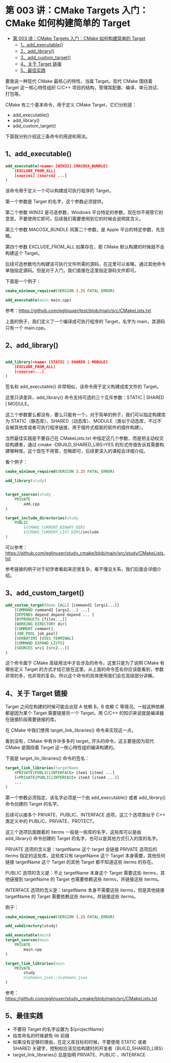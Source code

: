 # 第 003 讲：CMake Targets 入门：CMake 如何构建简单的 Target

- [第 003 讲：CMake Targets 入门：CMake 如何构建简单的 Target](#第-003-讲cmake-targets-入门cmake-如何构建简单的-target)
  - [1、add\_executable()](#1add_executable)
  - [2、add\_library()](#2add_library)
  - [3、add\_custom\_target()](#3add_custom_target)
  - [4、关于 Target 链接](#4关于-target-链接)
  - [5、最佳实践](#5最佳实践)

要我说一种现代 CMake 最核心的特性，当属 Target。现代 CMake 围绕着 Target 这一核心特性组织 C/C++ 项目的结构，管理其配置、编译、单元测试、打包等。

CMake 有三个基本命令，用于定义 CMake Target，它们分别是：

- add_executable()
- add_library()
- add_custom_target()

下面我分别介绍这三条命令的用途和用法。

## 1、add_executable()

```cmake
add_executable(<name> [WIN32] [MACOSX_BUNDLE]
    [EXCLUDE_FROM_ALL]
    [source1] [source2 ...]
)
```

该命令用于定义一个可以构建成可执行程序的 Target。

第一个参数是 Target 的名字，这个参数必须提供。

第二个参数 WIN32 是可选参数，Windows 平台特定的参数，现在你不用管它的意思，不要使用它即可。后续我们需要使用到它的时候会说明其含义。

第三个参数 MACOSX_BUNDLE 同第二个参数，是 Apple 平台的特定参数，先忽略。

第四个参数 EXCLUDE_FROM_ALL 如果存在，那 CMake 默认构建的时候就不会构建这个 Target。

后续可选参数均为构建该可执行文件所需的源码，在这里可以省略，通过其他命令单独指定源码。但是对于入门，我们直接在这里指定源码文件即可。

下面是一个例子：

```cmake
cmake_minimum_required(VERSION 3.25 FATAL_ERROR)

add_executable(main main.cpp)
```

参考：https://github.com/eglinuxer/test/blob/main/src/CMakeLists.txt

上面的例子，我们定义了一个编译成可执行程序的 Target，名字为 main，其源码只有一个 main.cpp。

## 2、add_library()

```cmake

add_library(<name> [STATIC | SHARED | MODULE]
    [EXCLUDE_FROM_ALL]
    [<source>...]
)
```

签名和 add_executable() 非常相似，该命令用于定义构建成库文件的 Target。

这里只讲差异，add_library() 命令支持可选的三个互斥参数：STATIC | SHARED | MODULE。

这三个参数要么都没有，要么只能有一个。对于简单的例子，我们可以指定构建库为 STATIC（静态库）、SHARED（动态库）、MODULE（类似于动态库，不过不会被其他库或者可执行程序链接，用于插件式框架的软件的插件构建）。

当然最佳实践是不要自己在 CMakeLists.txt 中指定这几个参数，而是把主动权交给构建者，通过 cmake -DBUILD_SHARED_LIBS=YES 的形式传值告诉其需要构建哪种库。这个现在不用管，忽略即可，后续更深入的课程会详细介绍。

看个例子：

```cmake
cmake_minimum_required(VERSION 3.25 FATAL_ERROR)

add_library(study)


target_sources(study
    PRIVATE
        add.cpp
)

target_include_directories(study
    PUBLIC
        ${CMAKE_CURRENT_BINARY_DIR}
        ${CMAKE_CURRENT_LIST_DIR}/include
)
```

可以参考：https://github.com/eglinuxer/study_cmake/blob/main/src/study/CMakeLists.txt

参考链接的例子对于初学者看起来还很复杂，看不懂没关系，我们后面会详细介绍。

## 3、add_custom_target()

```cmake
add_custom_target(Name [ALL] [command1 [args1...]]
    [COMMAND command2 [args2...] ...]
    [DEPENDS depend depend depend ... ]
    [BYPRODUCTS [files...]]
    [WORKING_DIRECTORY dir]
    [COMMENT comment]
    [JOB_POOL job_pool]
    [VERBATIM] [USES_TERMINAL]
    [COMMAND_EXPAND_LISTS]
    [SOURCES src1 [src2...]]
)
```

这个命令属于 CMake 高级用法中才会涉及的命令，这里只是为了说明 CMake 有哪些定义 Target 的方式才给它放在这里。从上面的命令签名你应该能看到，参数非常的多，也非常的复杂。所以这个命令的具体使用我们会在高级部分讲解。

## 4、关于 Target 链接

Target 之间在构建的时候可能会出现 A 依赖 B，B 依赖 C 等情况。一般这种依赖都是因为某个 Target 需要链接另一个 Target。用 C/C++ 的知识来说就是编译器在链接阶段需要链接的库。

在 CMake 中我们使用 target_link_libraries() 命令来实现这一点。

看到没有，CMake 中有许许多多的 target_ 开头的命令，这主要是因为现代 CMake 是围绕着  Target 这一核心特性组织编译构建的。

下面是 target_lin_libraries() 命令的签名：

```cmake
target_link_libraries(targetName
    <PRIVATE|PUBLIC|INTERFACE> item1 [item2 ...]
    [<PRIVATE|PUBLIC|INTERFACE> item3 [item4 ...]]
    ...
)
```

第一个参数必须指定，该名字必须是一个由 add_executable() 或者 add_library() 命令创建的 Target 的名字。

后续可以接多个 PRIVATE、PUBLIC、INTERFACE 选项，这三个选项类似于 C++ 类定义中的 PUBLIC、PRIVATE、PROTECT。

这三个选项后面跟着的 iterms 一般是一些库的名字，这些库可以是由 add_library() 命令创建的 Target 的名字，也可以是其他方式引入的库的名字。

PRIVATE 选项的含义是：targetName 这个 target 会链接 PRIVATE 选项后的 iterms 指定的这些库，这些库只有 targetName 这个 Target 本身需要，其他任何链接 targetName 这个 Target 的其他 Target 都不知道这些 iterms 的存在。

PUBLIC 选项的含义是：不止 targetName 本身这个 Target 需要这些 iterms，其他链接到 targetName 的 Target 也需要依赖这些 iterms，并链接这些 iterms。

INTERFACE 选项的含义是：targetName 本身不需要这些 iterms，但是其他链接 targetName 的 Target 需要依赖这些 iterms，并链接这些 iterms。

例子：

```cmake
cmake_minimum_required(VERSION 3.25 FATAL_ERROR)

add_subdirectory(study)

add_executable(main)
target_sources(main
    PRIVATE
        main.cpp
)

target_link_libraries(main
    PRIVATE
        study
        nlohmann_json::nlohmann_json
)
```

参考：https://github.com/eglinuxer/study_cmake/blob/main/src/CMakeLists.txt

## 5、最佳实践
- 不要将 Target 的名字设置为 ${projectName}
- 给库命名的时候避免 lib 前缀
- 如果没有足够的理由，在定义库目标的时候，不要使用 STATIC 或者 SHARED 关键字，控制权应该交给构建时的开发者（BUILD_SHARED_LIBS）
- target_link_libraries() 总是指明 PRIVATE、PUBLIC 、INTERFACE
